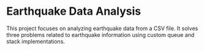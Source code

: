 # Earthquake Data Analysis

This project focuses on analyzing earthquake data from a CSV file. It solves three problems related to earthquake information using custom queue and stack implementations.
